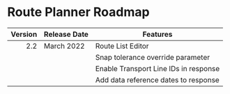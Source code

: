 # Route Planner Roadmap
Version | Release Date | Features
-------: | --------------- | -------------
2.2|March 2022| Route List Editor
|||Snap tolerance override parameter
|||Enable Transport Line IDs in response
|||Add data reference dates to response
